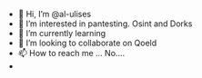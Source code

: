 - 👋 Hi, I’m @al-ulises
- 👀 I’m interested in pantesting. Osint and Dorks
- 🌱 I’m currently learning
- 💞️ I’m looking to collaborate on Qoeld
- 📫 How to reach me ...  No....
- 

<!---
al-ulises/al-ulises is a ✨ special ✨ repository because its `README.md` (this file) appears on your GitHub profile.
You can click the Preview link to take a look at your changes.
--->
